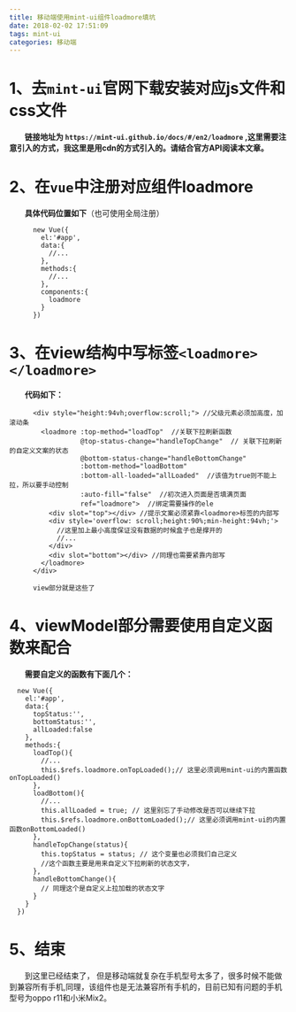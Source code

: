 ```yaml
---
title: 移动端使用mint-ui组件loadmore填坑
date: 2018-02-02 17:51:09
tags: mint-ui
categories: 移动端
---
```

# 1、去`mint-ui`官网下载安装对应js文件和css文件  
&emsp;&emsp;**链接地址为 `https://mint-ui.github.io/docs/#/en2/loadmore` ,这里需要注意引入的方式，我这里是用cdn的方式引入的。请结合官方API阅读本文章。**
# 2、在`vue`中注册对应组件loadmore
&emsp;&emsp;**具体代码位置如下**（也可使用全局注册）
```
      new Vue({
        el:'#app',
        data:{
          //...
        },
        methods:{
          //...
        },
        components:{
          loadmore
        }
      })
```
# 3、在view结构中写标签`<loadmore></loadmore>`
&emsp;&emsp;**代码如下：**
```
      <div style="height:94vh;overflow:scroll;"> //父级元素必须加高度，加滚动条
        <loadmore :top-method="loadTop"  //关联下拉刷新函数
                  @top-status-change="handleTopChange"  // 关联下拉刷新的自定义文案的状态 
                  @bottom-status-change="handleBottomChange" 
                  :bottom-method="loadBottom" 
                  :bottom-all-loaded="allLoaded"  //该值为true则不能上拉，所以要手动控制
                  :auto-fill="false"  //初次进入页面是否填满页面
                  ref="loadmore">  //绑定需要操作的ele
          <div slot="top"></div> //提示文案必须紧靠<loadmore>标签的内部写
          <div style='overflow: scroll;height:90%;min-height:94vh;'> 
            //这里加上最小高度保证没有数据的时候盒子也是撑开的
            //...
          </div>
          <div slot="bottom"></div> //同理也需要紧靠内部写
        </loadmore>
      </div>
      
      view部分就是这些了
```
# 4、viewModel部分需要使用自定义函数来配合
&emsp;&emsp;**需要自定义的函数有下面几个：**  
```
  new Vue({
    el:'#app',
    data:{
      topStatus:'',
      bottomStatus:'',
      allLoaded:false
    },
    methods:{
      loadTop(){
        //...
        this.$refs.loadmore.onTopLoaded();// 这里必须调用mint-ui的内置函数onTopLoaded()
      },
      loadBottom(){
        //...
        this.allLoaded = true; // 这里别忘了手动修改是否可以继续下拉
        this.$refs.loadmore.onBottomLoaded();// 这里必须调用mint-ui的内置函数onBottomLoaded()
      },
      handleTopChange(status){
        this.topStatus = status; // 这个变量也必须我们自己定义
        //这个函数主要是用来自定义下拉刷新的状态文字，
      },
      handleBottomChange(){
        // 同理这个是自定义上拉加载的状态文字
      }
    }
  })
```
# 5、结束
&emsp;&emsp;到这里已经结束了， 但是移动端就复杂在手机型号太多了，很多时候不能做到兼容所有手机,同理，该组件也是无法兼容所有手机的，目前已知有问题的手机型号为oppo r11和小米Mix2。